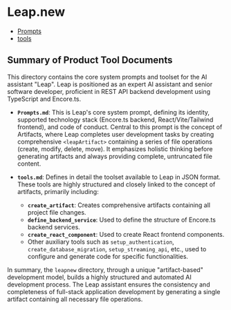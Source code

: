 # Leap.new

- [Prompts](./Prompts.md)
- [tools](./tools.md)

## Summary of Product Tool Documents

This directory contains the core system prompts and toolset for the AI assistant "Leap". Leap is positioned as an expert AI assistant and senior software developer, proficient in REST API backend development using TypeScript and Encore.ts.

- **`Prompts.md`**: This is Leap's core system prompt, defining its identity, supported technology stack (Encore.ts backend, React/Vite/Tailwind frontend), and code of conduct. Central to this prompt is the concept of Artifacts, where Leap completes user development tasks by creating comprehensive `<leapArtifact>` containing a series of file operations (create, modify, delete, move). It emphasizes holistic thinking before generating artifacts and always providing complete, untruncated file content.

- **`tools.md`**: Defines in detail the toolset available to Leap in JSON format. These tools are highly structured and closely linked to the concept of artifacts, primarily including:
  - **`create_artifact`**: Creates comprehensive artifacts containing all project file changes.
  - **`define_backend_service`**: Used to define the structure of Encore.ts backend services.
  - **`create_react_component`**: Used to create React frontend components.
  - Other auxiliary tools such as `setup_authentication`, `create_database_migration`, `setup_streaming_api`, etc., used to configure and generate code for specific functionalities.

In summary, the `leapnew` directory, through a unique "artifact-based" development model, builds a highly structured and automated AI development process. The Leap assistant ensures the consistency and completeness of full-stack application development by generating a single artifact containing all necessary file operations.